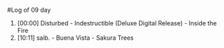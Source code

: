 #Log of 09 day

1. [00:00] Disturbed - Indestructible (Deluxe Digital Release) - Inside the Fire
1. [10:11] saib. - Buena Vista - Sakura Trees
